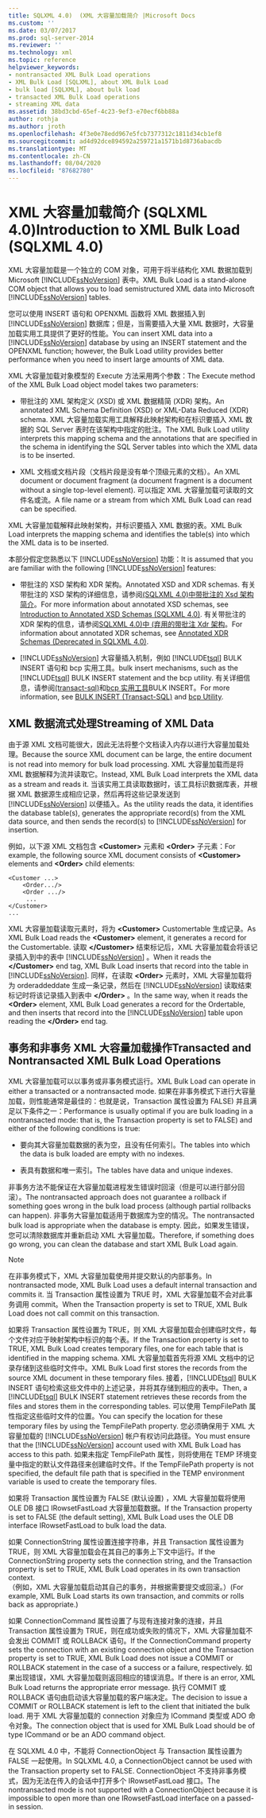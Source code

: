 ```yaml
---
title: SQLXML 4.0)  (XML 大容量加载简介 |Microsoft Docs
ms.custom: ''
ms.date: 03/07/2017
ms.prod: sql-server-2014
ms.reviewer: ''
ms.technology: xml
ms.topic: reference
helpviewer_keywords:
- nontransacted XML Bulk Load operations
- XML Bulk Load [SQLXML], about XML Bulk Load
- bulk load [SQLXML], about bulk load
- transacted XML Bulk Load operations
- streaming XML data
ms.assetid: 38bd3cbd-65ef-4c23-9ef3-e70ecf6bb88a
author: rothja
ms.author: jroth
ms.openlocfilehash: 4f3e0e78edd967e5fcb7377312c1811d34cb1ef8
ms.sourcegitcommit: ad4d92dce894592a259721a1571b1d8736abacdb
ms.translationtype: MT
ms.contentlocale: zh-CN
ms.lasthandoff: 08/04/2020
ms.locfileid: "87682780"
---
```

# <a name="introduction-to-xml-bulk-load-sqlxml-40"></a><span data-ttu-id="b22b6-102">XML 大容量加载简介 (SQLXML 4.0)</span><span class="sxs-lookup"><span data-stu-id="b22b6-102">Introduction to XML Bulk Load (SQLXML 4.0)</span></span>
  <span data-ttu-id="b22b6-103">XML 大容量加载是一个独立的 COM 对象，可用于将半结构化 XML 数据加载到 Microsoft [!INCLUDE[ssNoVersion](../../../includes/ssnoversion-md.md)] 表中。</span><span class="sxs-lookup"><span data-stu-id="b22b6-103">XML Bulk Load is a stand-alone COM object that allows you to load semistructured XML data into Microsoft [!INCLUDE[ssNoVersion](../../../includes/ssnoversion-md.md)] tables.</span></span>  
  
 <span data-ttu-id="b22b6-104">您可以使用 INSERT 语句和 OPENXML 函数将 XML 数据插入到 [!INCLUDE[ssNoVersion](../../../includes/ssnoversion-md.md)] 数据库；但是，当需要插入大量 XML 数据时，大容量加载实用工具提供了更好的性能。</span><span class="sxs-lookup"><span data-stu-id="b22b6-104">You can insert XML data into a [!INCLUDE[ssNoVersion](../../../includes/ssnoversion-md.md)] database by using an INSERT statement and the OPENXML function; however, the Bulk Load utility provides better performance when you need to insert large amounts of XML data.</span></span>  
  
 <span data-ttu-id="b22b6-105">XML 大容量加载对象模型的 Execute 方法采用两个参数：</span><span class="sxs-lookup"><span data-stu-id="b22b6-105">The Execute method of the XML Bulk Load object model takes two parameters:</span></span>  
  
-   <span data-ttu-id="b22b6-106">带批注的 XML 架构定义 (XSD) 或 XML 数据精简 (XDR) 架构。</span><span class="sxs-lookup"><span data-stu-id="b22b6-106">An annotated XML Schema Definition (XSD) or XML-Data Reduced (XDR) schema.</span></span> <span data-ttu-id="b22b6-107">XML 大容量加载实用工具解释此映射架构和在标识要插入 XML 数据的 SQL Server 表时在该架构中指定的批注。</span><span class="sxs-lookup"><span data-stu-id="b22b6-107">The XML Bulk Load utility interprets this mapping schema and the annotations that are specified in the schema in identifying the SQL Server tables into which the XML data is to be inserted.</span></span>  
  
-   <span data-ttu-id="b22b6-108">XML 文档或文档片段（文档片段是没有单个顶级元素的文档）。</span><span class="sxs-lookup"><span data-stu-id="b22b6-108">An XML document or document fragment (a document fragment is a document without a single top-level element).</span></span> <span data-ttu-id="b22b6-109">可以指定 XML 大容量加载可读取的文件名或流。</span><span class="sxs-lookup"><span data-stu-id="b22b6-109">A file name or a stream from which XML Bulk Load can read can be specified.</span></span>  
  
 <span data-ttu-id="b22b6-110">XML 大容量加载解释此映射架构，并标识要插入 XML 数据的表。</span><span class="sxs-lookup"><span data-stu-id="b22b6-110">XML Bulk Load interprets the mapping schema and identifies the table(s) into which the XML data is to be inserted.</span></span>  
  
 <span data-ttu-id="b22b6-111">本部分假定您熟悉以下 [!INCLUDE[ssNoVersion](../../../includes/ssnoversion-md.md)] 功能：</span><span class="sxs-lookup"><span data-stu-id="b22b6-111">It is assumed that you are familiar with the following [!INCLUDE[ssNoVersion](../../../includes/ssnoversion-md.md)] features:</span></span>  
  
-   <span data-ttu-id="b22b6-112">带批注的 XSD 架构和 XDR 架构。</span><span class="sxs-lookup"><span data-stu-id="b22b6-112">Annotated XSD and XDR schemas.</span></span> <span data-ttu-id="b22b6-113">有关带批注的 XSD 架构的详细信息，请参阅[&#40;SQLXML 4.0&#41;中带批注的 Xsd 架构简介](../../sqlxml/annotated-xsd-schemas/introduction-to-annotated-xsd-schemas-sqlxml-4-0.md)。</span><span class="sxs-lookup"><span data-stu-id="b22b6-113">For more information about annotated XSD schemas, see [Introduction to Annotated XSD Schemas &#40;SQLXML 4.0&#41;](../../sqlxml/annotated-xsd-schemas/introduction-to-annotated-xsd-schemas-sqlxml-4-0.md).</span></span> <span data-ttu-id="b22b6-114">有关带批注的 XDR 架构的信息，请参阅[SQLXML 4.0&#41;中 &#40;弃用的带批注 Xdr 架构](../../sqlxml/annotated-xsd-schemas/annotated-xdr-schemas-deprecated-in-sqlxml-4-0.md)。</span><span class="sxs-lookup"><span data-stu-id="b22b6-114">For information about annotated XDR schemas, see [Annotated XDR Schemas &#40;Deprecated in SQLXML 4.0&#41;](../../sqlxml/annotated-xsd-schemas/annotated-xdr-schemas-deprecated-in-sqlxml-4-0.md).</span></span>  
  
-   [!INCLUDE[ssNoVersion](../../../includes/ssnoversion-md.md)] <span data-ttu-id="b22b6-115">大容量插入机制，例如 [!INCLUDE[tsql](../../../includes/tsql-md.md)] BULK INSERT 语句和 bcp 实用工具。</span><span class="sxs-lookup"><span data-stu-id="b22b6-115">bulk insert mechanisms, such as the [!INCLUDE[tsql](../../../includes/tsql-md.md)] BULK INSERT statement and the bcp utility.</span></span> <span data-ttu-id="b22b6-116">有关详细信息，请参阅[&#40;transact-sql&#41;](/sql/t-sql/statements/bulk-insert-transact-sql)和[bcp 实用工具](../../../tools/bcp-utility.md)BULK INSERT。</span><span class="sxs-lookup"><span data-stu-id="b22b6-116">For more information, see [BULK INSERT &#40;Transact-SQL&#41;](/sql/t-sql/statements/bulk-insert-transact-sql) and [bcp Utility](../../../tools/bcp-utility.md).</span></span>  
  
## <a name="streaming-of-xml-data"></a><span data-ttu-id="b22b6-117">XML 数据流式处理</span><span class="sxs-lookup"><span data-stu-id="b22b6-117">Streaming of XML Data</span></span>  
 <span data-ttu-id="b22b6-118">由于源 XML 文档可能很大，因此无法将整个文档读入内存以进行大容量加载处理。</span><span class="sxs-lookup"><span data-stu-id="b22b6-118">Because the source XML document can be large, the entire document is not read into memory for bulk load processing.</span></span> <span data-ttu-id="b22b6-119">XML 大容量加载而是将 XML 数据解释为流并读取它。</span><span class="sxs-lookup"><span data-stu-id="b22b6-119">Instead, XML Bulk Load interprets the XML data as a stream and reads it.</span></span> <span data-ttu-id="b22b6-120">当该实用工具读取数据时，该工具标识数据库表，并根据 XML 数据源生成相应记录，然后再将这些记录发送到 [!INCLUDE[ssNoVersion](../../../includes/ssnoversion-md.md)] 以便插入。</span><span class="sxs-lookup"><span data-stu-id="b22b6-120">As the utility reads the data, it identifies the database table(s), generates the appropriate record(s) from the XML data source, and then sends the record(s) to [!INCLUDE[ssNoVersion](../../../includes/ssnoversion-md.md)] for insertion.</span></span>  
  
 <span data-ttu-id="b22b6-121">例如，以下源 XML 文档包含 **\<Customer>** 元素和 **\<Order>** 子元素：</span><span class="sxs-lookup"><span data-stu-id="b22b6-121">For example, the following source XML document consists of **\<Customer>** elements and **\<Order>** child elements:</span></span>  
  
```  
<Customer ...>  
    <Order.../>  
    <Order .../>  
     ...  
</Customer>  
...  
```  
  
 <span data-ttu-id="b22b6-122">XML 大容量加载读取元素时，将为 **\<Customer>** Customertable 生成记录。</span><span class="sxs-lookup"><span data-stu-id="b22b6-122">As XML Bulk Load reads the **\<Customer>** element, it generates a record for the Customertable.</span></span> <span data-ttu-id="b22b6-123">读取 **\</Customer>** 结束标记后，XML 大容量加载会将该记录插入到中的表中 [!INCLUDE[ssNoVersion](../../../includes/ssnoversion-md.md)] 。</span><span class="sxs-lookup"><span data-stu-id="b22b6-123">When it reads the **\</Customer>** end tag, XML Bulk Load inserts that record into the table in [!INCLUDE[ssNoVersion](../../../includes/ssnoversion-md.md)].</span></span> <span data-ttu-id="b22b6-124">同样，在读取 **\<Order>** 元素时，XML 大容量加载将为 orderaddeddate 生成一条记录，然后在 [!INCLUDE[ssNoVersion](../../../includes/ssnoversion-md.md)] 读取结束标记时将该记录插入到表中 **\</Order>** 。</span><span class="sxs-lookup"><span data-stu-id="b22b6-124">In the same way, when it reads the **\<Order>** element, XML Bulk Load generates a record for the Ordertable, and then inserts that record into the [!INCLUDE[ssNoVersion](../../../includes/ssnoversion-md.md)] table upon reading the **\</Order>** end tag.</span></span>  
  
## <a name="transacted-and-nontransacted-xml-bulk-load-operations"></a><span data-ttu-id="b22b6-125">事务和非事务 XML 大容量加载操作</span><span class="sxs-lookup"><span data-stu-id="b22b6-125">Transacted and Nontransacted XML Bulk Load Operations</span></span>  
 <span data-ttu-id="b22b6-126">XML 大容量加载可以以事务或非事务模式运行。</span><span class="sxs-lookup"><span data-stu-id="b22b6-126">XML Bulk Load can operate in either a transacted or a nontransacted mode.</span></span> <span data-ttu-id="b22b6-127">如果在非事务模式下进行大容量加载，则性能通常是最佳的：也就是说，Transaction 属性设置为 FALSE) 并且满足以下条件之一：</span><span class="sxs-lookup"><span data-stu-id="b22b6-127">Performance is usually optimal if you are bulk loading in a nontransacted mode: that is, the Transaction property is set to FALSE) and either of the following conditions is true:</span></span>  
  
-   <span data-ttu-id="b22b6-128">要向其大容量加载数据的表为空，且没有任何索引。</span><span class="sxs-lookup"><span data-stu-id="b22b6-128">The tables into which the data is bulk loaded are empty with no indexes.</span></span>  
  
-   <span data-ttu-id="b22b6-129">表具有数据和唯一索引。</span><span class="sxs-lookup"><span data-stu-id="b22b6-129">The tables have data and unique indexes.</span></span>  
  
 <span data-ttu-id="b22b6-130">非事务方法不能保证在大容量加载进程发生错误时回滚（但是可以进行部分回滚）。</span><span class="sxs-lookup"><span data-stu-id="b22b6-130">The nontransacted approach does not guarantee a rollback if something goes wrong in the bulk load process (although partial rollbacks can happen).</span></span> <span data-ttu-id="b22b6-131">非事务大容量加载适用于数据库为空的情况。</span><span class="sxs-lookup"><span data-stu-id="b22b6-131">The nontransacted bulk load is appropriate when the database is empty.</span></span> <span data-ttu-id="b22b6-132">因此，如果发生错误，您可以清除数据库并重新启动 XML 大容量加载。</span><span class="sxs-lookup"><span data-stu-id="b22b6-132">Therefore, if something does go wrong, you can clean the database and start XML Bulk Load again.</span></span>  
  
> [!NOTE]  
>  <span data-ttu-id="b22b6-133">在非事务模式下，XML 大容量加载使用并提交默认的内部事务。</span><span class="sxs-lookup"><span data-stu-id="b22b6-133">In nontransacted mode, XML Bulk Load uses a default internal transaction and commits it.</span></span> <span data-ttu-id="b22b6-134">当 Transaction 属性设置为 TRUE 时，XML 大容量加载不会对此事务调用 commit。</span><span class="sxs-lookup"><span data-stu-id="b22b6-134">When the Transaction property is set to TRUE, XML Bulk Load does not call commit on this transaction.</span></span>  
  
 <span data-ttu-id="b22b6-135">如果将 Transaction 属性设置为 TRUE，则 XML 大容量加载会创建临时文件，每个文件对应于映射架构中标识的每个表。</span><span class="sxs-lookup"><span data-stu-id="b22b6-135">If the Transaction property is set to TRUE, XML Bulk Load creates temporary files, one for each table that is identified in the mapping schema.</span></span> <span data-ttu-id="b22b6-136">XML 大容量加载首先将源 XML 文档中的记录存储到这些临时文件中。</span><span class="sxs-lookup"><span data-stu-id="b22b6-136">XML Bulk Load first stores the records from the source XML document in these temporary files.</span></span> <span data-ttu-id="b22b6-137">接着，[!INCLUDE[tsql](../../../includes/tsql-md.md)] BULK INSERT 语句检索这些文件中的上述记录，并将其存储到相应的表中。</span><span class="sxs-lookup"><span data-stu-id="b22b6-137">Then, a [!INCLUDE[tsql](../../../includes/tsql-md.md)] BULK INSERT statement retrieves these records from the files and stores them in the corresponding tables.</span></span> <span data-ttu-id="b22b6-138">可以使用 TempFilePath 属性指定这些临时文件的位置。</span><span class="sxs-lookup"><span data-stu-id="b22b6-138">You can specify the location for these temporary files by using the TempFilePath property.</span></span> <span data-ttu-id="b22b6-139">您必须确保用于 XML 大容量加载的 [!INCLUDE[ssNoVersion](../../../includes/ssnoversion-md.md)] 帐户有权访问此路径。</span><span class="sxs-lookup"><span data-stu-id="b22b6-139">You must ensure that the [!INCLUDE[ssNoVersion](../../../includes/ssnoversion-md.md)] account used with XML Bulk Load has access to this path.</span></span> <span data-ttu-id="b22b6-140">如果未指定 TempFilePath 属性，则将使用在 TEMP 环境变量中指定的默认文件路径来创建临时文件。</span><span class="sxs-lookup"><span data-stu-id="b22b6-140">If the TempFilePath property is not specified, the default file path that is specified in the TEMP environment variable is used to create the temporary files.</span></span>  
  
 <span data-ttu-id="b22b6-141">如果将 Transaction 属性设置为 FALSE (默认设置) ，XML 大容量加载将使用 OLE DB 接口 IRowsetFastLoad 大容量加载数据。</span><span class="sxs-lookup"><span data-stu-id="b22b6-141">If the Transaction property is set to FALSE (the default setting), XML Bulk Load uses the OLE DB interface IRowsetFastLoad to bulk load the data.</span></span>  
  
 <span data-ttu-id="b22b6-142">如果 ConnectionString 属性设置连接字符串，并且 Transaction 属性设置为 TRUE，则 XML 大容量加载会在其自己的事务上下文中运行。</span><span class="sxs-lookup"><span data-stu-id="b22b6-142">If the ConnectionString property sets the connection string, and the Transaction property is set to TRUE, XML Bulk Load operates in its own transaction context.</span></span> <span data-ttu-id="b22b6-143">（例如，XML 大容量加载启动其自己的事务，并根据需要提交或回滚。）</span><span class="sxs-lookup"><span data-stu-id="b22b6-143">(For example, XML Bulk Load starts its own transaction, and commits or rolls back as appropriate.)</span></span>  
  
 <span data-ttu-id="b22b6-144">如果 ConnectionCommand 属性设置了与现有连接对象的连接，并且 Transaction 属性设置为 TRUE，则在成功或失败的情况下，XML 大容量加载不会发出 COMMIT 或 ROLLBACK 语句。</span><span class="sxs-lookup"><span data-stu-id="b22b6-144">If the ConnectionCommand property sets the connection with an existing connection object and the Transaction property is set to TRUE, XML Bulk Load does not issue a COMMIT or ROLLBACK statement in the case of a success or a failure, respectively.</span></span> <span data-ttu-id="b22b6-145">如果出现错误，XML 大容量加载则返回相应的错误消息。</span><span class="sxs-lookup"><span data-stu-id="b22b6-145">If there is an error, XML Bulk Load returns the appropriate error message.</span></span> <span data-ttu-id="b22b6-146">执行 COMMIT 或 ROLLBACK 语句由启动该大容量加载的客户端决定。</span><span class="sxs-lookup"><span data-stu-id="b22b6-146">The decision to issue a COMMIT or ROLLBACK statement is left to the client that initiated the bulk load.</span></span> <span data-ttu-id="b22b6-147">用于 XML 大容量加载的 connection 对象应为 ICommand 类型或 ADO 命令对象。</span><span class="sxs-lookup"><span data-stu-id="b22b6-147">The connection object that is used for XML Bulk Load should be of type ICommand or be an ADO command object.</span></span>  
  
 <span data-ttu-id="b22b6-148">在 SQLXML 4.0 中，不能将 ConnectionObject 与 Transaction 属性设置为 FALSE 一起使用。</span><span class="sxs-lookup"><span data-stu-id="b22b6-148">In SQLXML 4.0, a ConnectionObject cannot be used with the Transaction property set to FALSE.</span></span> <span data-ttu-id="b22b6-149">ConnectionObject 不支持非事务模式，因为无法在传入的会话中打开多个 IRowsetFastLoad 接口。</span><span class="sxs-lookup"><span data-stu-id="b22b6-149">The nontransacted mode is not supported with a ConnectionObject because it is impossible to open more than one IRowsetFastLoad interface on a passed-in session.</span></span>  
  
  
